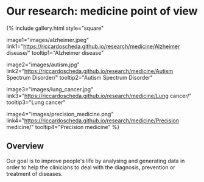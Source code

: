 # <i class="fas research"></i>Our research: medicine point of view

{%
  include gallery.html
  style="square"

  image1="images/alzheimer.jpeg"
  link1="https://riccardoscheda.github.io/research/medicine/Alzheimer disease/"
  tooltip1="Alzheimer disease"

  image2="images/autism.jpg"
  link2="https://riccardoscheda.github.io/research/medicine/Autism Spectrum Disorder/"
  tooltip2="Autism Spectrum Disorder"
  
  image3="images/lung_cancer.jpg"
  link3="https://riccardoscheda.github.io/research/medicine/Lung cancer/"
  tooltip3="Lung cancer"
  
  image4="images/precision_medicine.png"
  link4="https://riccardoscheda.github.io/research/medicine/Precision medicine/"
  tooltip4="Precision medicine"
%}

## Overview
Our goal is to improve people's life by analysing and generating data in order to help the clinicians to deal with the diagnosis, prevention or treatment of diseases.





